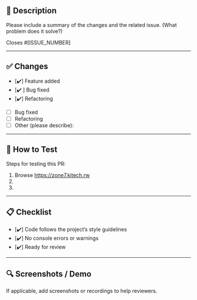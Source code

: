 ## 📌 Description

Please include a summary of the changes and the related issue. (What problem does it solve?)

Closes #[ISSUE_NUMBER]

---

## ✅ Changes

- [✔️] Feature added
- [✔️ ] Bug fixed
- [✔️] Refactoring
- [ ] Bug fixed
- [ ] Refactoring
- [ ] Other (please describe):

---

## 🧪 How to Test

Steps for testing this PR:

1. Browse https://zone7.kitech.rw
2.
3.

---

## 📋 Checklist

- [✔️] Code follows the project’s style guidelines
- [✔️] No console errors or warnings
- [✔️] Ready for review

---

## 🔍 Screenshots / Demo

If applicable, add screenshots or recordings to help reviewers.

